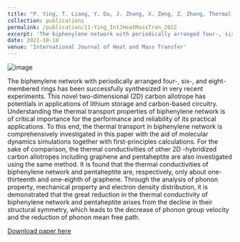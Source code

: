 ```yaml
---
title: "P. Ying, T. Liang, Y. Du, J. Zhang, X. Zeng, Z. Zhong, Thermal transport in planar sp2-hybridized carbon allotropes: A comparative study of biphenylene network, pentaheptite and graphene. International Journal of Heat and Mass Transfer 183, 122060 (2022)."
collection: publications
permalink: /publication/11-Ying_IntJHeatMassTran_2022
excerpt: 'The biphenylene network with periodically arranged four-, six-, and eight-membered rings has been successfully synthesized in very recent experiments. This novel two-dimensional (2D) carbon allotrope has potentials in applications of lithium storage and carbon-based circuitry. Understanding the thermal transport properties of biphenylene network is of critical importance for the performance and reliability of its practical applications. To this end, the thermal transport in biphenylene network is comprehensively investigated in this paper with the aid of molecular dynamics simulations together with first-principles calculations.'
date: 2021-10-10
venue: 'International Journal of Heat and Mass Transfer'
---
```

![image](https://user-images.githubusercontent.com/54773018/216964403-7a77ca63-06e4-4006-bcc6-deae7481c19f.png)

The biphenylene network with periodically arranged four-, six-, and eight-membered rings has been successfully synthesized in very recent experiments. This novel two-dimensional (2D) carbon allotrope has potentials in applications of lithium storage and carbon-based circuitry. Understanding the thermal transport properties of biphenylene network is of critical importance for the performance and reliability of its practical applications. To this end, the thermal transport in biphenylene network is comprehensively investigated in this paper with the aid of molecular dynamics simulations together with first-principles calculations. For the sake of comparison, the thermal conductivities of other 2D 
-hybridized carbon allotropes including graphene and pentaheptite are also investigated using the same method. It is found that the thermal conductivities of biphenylene network and pentaheptite are, respectively, only about one-thirteenth and one-eighth of graphene. Through the analysis of phonon property, mechanical property and electron density distribution, it is demonstrated that the great reduction in the thermal conductivity of biphenylene network and pentaheptite arises from the decline in their structural symmetry, which leads to the decrease of phonon group velocity and the reduction of phonon mean free path.

[Download paper here](http://hityingph.github.io/files/11-Ying_IntJHeatMassTran_2022.pdf)
